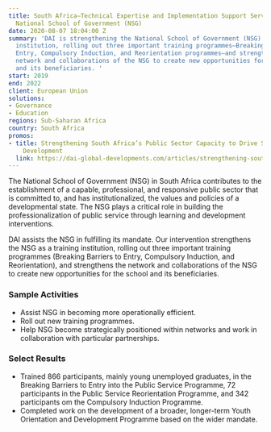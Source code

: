 ```yaml
---
title: South Africa—Technical Expertise and Implementation Support Services for the
  National School of Government (NSG)
date: 2020-08-07 18:04:00 Z
summary: 'DAI is strengthening the National School of Government (NSG) as a training
  institution, rolling out three important training programmes—Breaking Barriers to
  Entry, Compulsory Induction, and Reorientation programmes—and strengthening the
  network and collaborations of the NSG to create new opportunities for the school
  and its beneficiaries. '
start: 2019
end: 2022
client: European Union
solutions:
- Governance
- Education
regions: Sub-Saharan Africa
country: South Africa
promos:
- title: Strengthening South Africa’s Public Sector Capacity to Drive Sustainable
    Development
  link: https://dai-global-developments.com/articles/strengthening-south-africas-public-sector-capacity-to-drive-sustainable-development
---
```


The National School of Government (NSG) in South Africa contributes to the establishment of a capable, professional, and responsive public sector that is committed to, and has institutionalized, the values and policies of a developmental state. The NSG plays a critical role in building the professionalization of public service through learning and development interventions.

DAI assists the NSG in fulfilling its mandate. Our intervention strengthens the NSG as a training institution, rolling out three important training programmes (Breaking Barriers to Entry, Compulsory Induction, and Reorientation), and strengthens the network and collaborations of the NSG to create new opportunities for the school and its beneficiaries. 
 
### Sample Activities

* Assist NSG in becoming more operationally efficient.
* Roll out new training programmes.
* Help NSG become strategically positioned within networks and work in collaboration with particular partnerships.
 
### Select Results

* Trained 866 participants, mainly young unemployed graduates, in the Breaking Barriers to Entry into the Public Service Programme, 72 participants in the Public Service Reorientation Programme, and 342 participants om the Compulsory Induction Programme. 
* Completed work on the development of a broader, longer-term Youth Orientation and Development Programme based on the wider mandate.